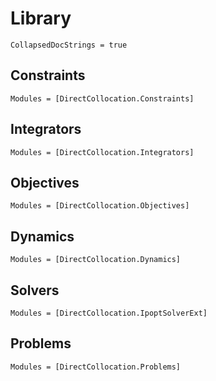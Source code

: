#  Library

```@meta
CollapsedDocStrings = true
```

## Constraints
```@autodocs
Modules = [DirectCollocation.Constraints]
```

## Integrators
```@autodocs
Modules = [DirectCollocation.Integrators]
``` 

## Objectives
```@autodocs
Modules = [DirectCollocation.Objectives]
```

## Dynamics
```@autodocs
Modules = [DirectCollocation.Dynamics]
```

## Solvers
```@autodocs
Modules = [DirectCollocation.IpoptSolverExt]
```

## Problems
```@autodocs
Modules = [DirectCollocation.Problems]
```


